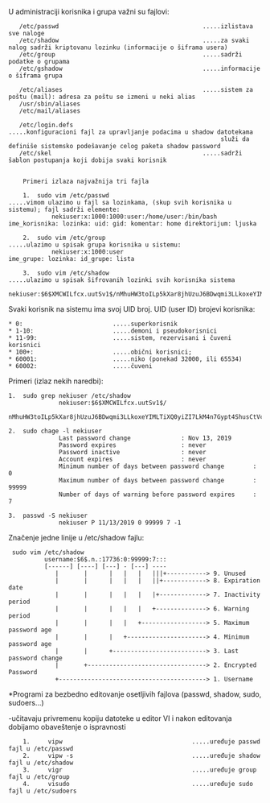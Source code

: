 U administraciji korisnika i grupa važni su fajlovi:

       /etc/passwd                                        .....izlistava sve naloge
       /etc/shadow                                        .....za svaki nalog sadrži kriptovanu lozinku (informacije o šiframa usera)
       /etc/group                                         .....sadrži podatke o grupama       
       /etc/gshadow                                       .....informacije o šiframa grupa 
       
       /etc/aliases                                       .....sistem za poštu (mail): adresa za poštu se izmeni u neki alias 
       /usr/sbin/aliases       
       /etc/mail/aliases
                 
       /etc/login.defs                                    .....konfiguracioni fajl za upravljanje podacima u shadow datotekama
                                                               služi da definiše sistemsko podešavanje celog paketa shadow password
       /etc/skel                                          .....sadrži šablon postupanja koji dobija svaki korisnik
        
        
        Primeri izlaza najvažnija tri fajla 
                
        1.  sudo vim /etc/passwd                                    .....vimom ulazimo u fajl sa lozinkama, (skup svih korisnika u sistemu); fajl sadrži elemente:
                nekiuser:x:1000:1000:user:/home/user:/bin/bash           ime_korisnika: lozinka: uid: gid: komentar: home direktorijum: ljuska
                                                        
        2.  sudo vim /etc/group                                     .....ulazimo u spisak grupa korisnika u sistemu:
                nekiuser:x:1000:user                                     ime_grupe: lozinka: id_grupe: lista
                                                            
        3.  sudo vim /etc/shadow                                    .....ulazimo u spisak šifrovanih lozinki svih korisnika sistema       
                nekiuser:$6$XMCWILfcx.uutSv1$/nMhuHW3toILp5kXar8jhUzuJ6BDwqmi3LLkoxeYIMLTiXQ0yiZI7LkM4n7Gypt4ShusCtVcYsi3l0h6V2uI2/:18213:0:99999:7:::
                
                
Svaki korisnik na sistemu ima svoj UID broj. UID (user ID) brojevi korisnika:
                
    * 0:                         .....superkorisnik
    * 1-10:                      .....demoni i pseudokorisnici
    * 11-99:                     .....sistem, rezervisani i čuveni korisnici
    * 100+:                      .....obični korisnici;
    * 60001:                     .....niko (ponekad 32000, ili 65534)
    * 60002:                     .....čuveni                        
    
    
Primeri (izlaz nekih naredbi): 
 
    1.  sudo grep nekiuser /etc/shadow
                  nekiuser:$6$XMCWILfcx.uutSv1$/  
                  nMhuHW3toILp5kXar8jhUzuJ6BDwqmi3LLkoxeYIMLTiXQ0yiZI7LkM4n7Gypt4ShusCtVcYsi3l0h6V2uI2/:18213:0:99999:7:::
                                                            
    2.  sudo chage -l nekiuser
                  Last password change              : Nov 13, 2019
                  Password expires                  : never
                  Password inactive                 : never
                  Account expires                   : never
                  Minimum number of days between password change        : 0
                  Maximum number of days between password change        : 99999
                  Number of days of warning before password expires     : 7  
              
    3.  passwd -S nekiuser   
                  nekiuser P 11/13/2019 0 99999 7 -1      
      
      
Značenje jedne linije u /etc/shadow fajlu:

     sudo vim /etc/shadow
              username:$6$.n.:17736:0:99999:7:::
              [------] [----] [---] - [---] ----
                 |       |      |   |   |   |||+-----------> 9. Unused
                 |       |      |   |   |   ||+------------> 8. Expiration date
                 |       |      |   |   |   |+-------------> 7. Inactivity period
                 |       |      |   |   |   +--------------> 6. Warning period
                 |       |      |   |   +------------------> 5. Maximum password age
                 |       |      |   +----------------------> 4. Minimum password age
                 |       |      +--------------------------> 3. Last password change
                 |       +---------------------------------> 2. Encrypted Password
                 +-----------------------------------------> 1. Username                                                   
                                                            
                                                            
*Programi za bezbedno editovanje osetljivih fajlova (passwd, shadow, sudo, sudoers...)

 -učitavaju privremenu kopiju datoteke u editor VI i nakon editovanja dobijamo obaveštenje o ispravnosti
 
        1.     vipw                                    .....uređuje passwd fajl u /etc/passwd
        2.     vipw -s                                 .....uređuje shadow fajl u /etc/shadow
        3.     vigr                                    .....uređuje group fajl u /etc/group
        4.     visudo                                  .....uređuje sudo fajl u /etc/sudoers 
 
